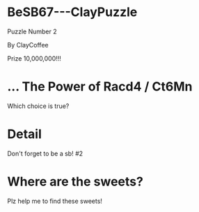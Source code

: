 # BeSB67---ClayPuzzle
Puzzle Number 2

By ClayCoffee

Prize 10,000,000!!!

# ... The Power of Racd4 / Ct6Mn
Which choice is true?

# Detail
Don't forget to be a sb!
#2


# Where are the sweets?
Plz help me to find these sweets!
